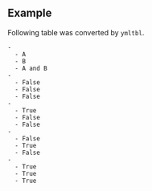 Example
------------
Following table was converted by `ymltbl`.

````ymltbl
-
  - A
  - B
  - A and B
-
  - False
  - False
  - False
-
  - True
  - False
  - False
-
  - False
  - True
  - False
-
  - True
  - True
  - True
````
